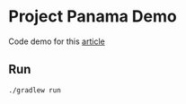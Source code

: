 # Project Panama Demo
Code demo for this [article](https://medium.com/@atrisarkar91/calling-c-from-java-the-easy-way-project-panama-ce68bff0c865)
## Run
```bash
./gradlew run
```
